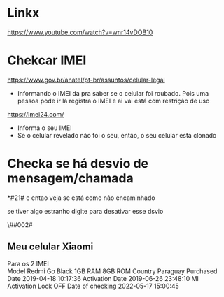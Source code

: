 # Linkx


https://www.youtube.com/watch?v=wnr14vDOB10

# Chekcar IMEI

https://www.gov.br/anatel/pt-br/assuntos/celular-legal
+ Informando o IMEI da pra saber se o celular foi roubado. Pois uma pessoa pode ir lá registra o IMEI e ai vai está com restriçâo de uso

https://imei24.com/
+ Informa o seu IMEI
+ Se o celular revelado não foi o seu, então, o seu celular está clonado

# Checka se há desvio de mensagem/chamada

*#21# e entao veja se está como nâo encaminhado

se tiver algo estranho digite para desativar esse dsvio

\\##002#

## Meu celular Xiaomi

Para os 2 IMEI	
Model	Redmi Go Black 1GB RAM 8GB ROM
Country	Paraguay
Purchased Date	2019-04-18 10:17:36
Activation Date	2019-06-26 23:48:10
MI Activation Lock	OFF
Date of checking	2022-05-17 15:00:45
